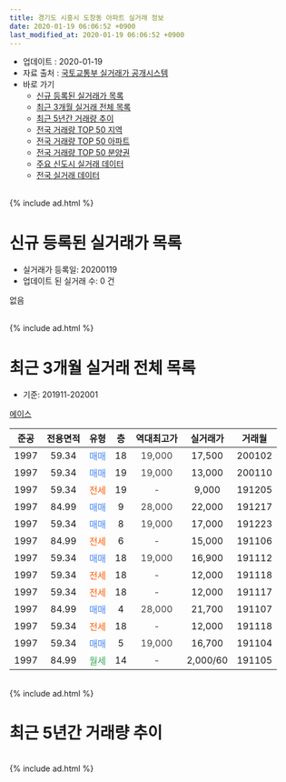 ```yaml
---
title: 경기도 시흥시 도창동 아파트 실거래 정보
date: 2020-01-19 06:06:52 +0900
last_modified_at: 2020-01-19 06:06:52 +0900
---
```


* 업데이트 : 2020-01-19
* 자료 출처 : [국토교통부 실거래가 공개시스템](http://rt.molit.go.kr)
* 바로 가기
    * [신규 등록된 실거래가 목록](#신규-등록된-실거래가-목록)
    * [최근 3개월 실거래 전체 목록](#최근-3개월-실거래-전체-목록)
    * [최근 5년간 거래량 추이](#최근-5년간-거래량-추이)
    * [전국 거래량 TOP 50 지역](https://apt-info.github.io/apt-trade-info/최근-3개월-전국에서-가장-거래가-많이-발생한-지역)
    * [전국 거래량 TOP 50 아파트](https://apt-info.github.io/apt-trade-info/최근-3개월-전국에서-가장-거래가-많이-발생한-아파트)
    * [전국 거래량 TOP 50 분양권](https://apt-info.github.io/apt-trade-info/최근-3개월-전국에서-가장-거래가-많이-발생한-분양권)
    * [주요 신도시 실거래 데이터](https://apt-info.github.io/apt-trade-info/주요-신도시)
    * [전국 실거래 데이터](https://apt-info.github.io/apt-trade-info/전국)
<br>
{% include ad.html %}
<br>

# 신규 등록된 실거래가 목록
* 실거래가 등록일: 20200119
* 업데이트 된 실거래 수: 0 건

없음

<br>
{% include ad.html %}
<br>

# 최근 3개월 실거래 전체 목록
* 기준: 201911-202001


[에이스](https://search.naver.com/search.naver?query=%EA%B2%BD%EA%B8%B0%EB%8F%84+%EC%8B%9C%ED%9D%A5%EC%8B%9C+%EB%8F%84%EC%B0%BD%EB%8F%99+%EC%97%90%EC%9D%B4%EC%8A%A4)

|준공|전용면적|유형|층|역대최고가|실거래가|거래월|
|:---:|:---:|:---:|:---:|:---:|:---:|:---:|
|1997|59.34|<span style="color:#4285f3">매매</span>|18|<span style="color:#444444">19,000</span>|17,500|200102|
|1997|59.34|<span style="color:#4285f3">매매</span>|19|<span style="color:#444444">19,000</span>|13,000|200110|
|1997|59.34|<span style="color:#ff5a00">전세</span>|19|<span style="color:#444444">-</span>|9,000|191205|
|1997|84.99|<span style="color:#4285f3">매매</span>|9|<span style="color:#444444">28,000</span>|22,000|191217|
|1997|59.34|<span style="color:#4285f3">매매</span>|8|<span style="color:#444444">19,000</span>|17,000|191223|
|1997|84.99|<span style="color:#ff5a00">전세</span>|6|<span style="color:#444444">-</span>|15,000|191106|
|1997|59.34|<span style="color:#4285f3">매매</span>|18|<span style="color:#444444">19,000</span>|16,900|191112|
|1997|59.34|<span style="color:#ff5a00">전세</span>|18|<span style="color:#444444">-</span>|12,000|191118|
|1997|59.34|<span style="color:#ff5a00">전세</span>|18|<span style="color:#444444">-</span>|12,000|191117|
|1997|84.99|<span style="color:#4285f3">매매</span>|4|<span style="color:#444444">28,000</span>|21,700|191107|
|1997|59.34|<span style="color:#ff5a00">전세</span>|18|<span style="color:#444444">-</span>|12,000|191118|
|1997|59.34|<span style="color:#4285f3">매매</span>|5|<span style="color:#444444">19,000</span>|16,700|191104|
|1997|84.99|<span style="color:#34a853">월세</span>|14|<span style="color:#444444">-</span>|2,000/60|191105|


<br>
{% include ad.html %}
<br>

# 최근 5년간 거래량 추이


<div style="width:100%;">
    <canvas id="deal_progress" height="200"></canvas>
</div>

<script>
new Chart(document.getElementById("deal_progress"), {
    type: 'line',
    data: {
        labels: ['201501','201502','201503','201504','201505','201506','201507','201508','201509','201510','201511','201512','201601','201602','201603','201604','201605','201606','201607','201608','201609','201610','201611','201612','201701','201702','201703','201704','201705','201706','201707','201708','201709','201710','201711','201712','201801','201802','201803','201804','201805','201806','201807','201808','201809','201810','201811','201812','201901','201902','201903','201904','201905','201906','201907','201908','201909','201910','201911','201912','202001'],
        datasets: [{
            label: '매매',
            pointRadius: 1,
            data: [4, 6, 16, 9, 5, 5, 5, 6, 2, 6, 5, 4, 3, 2, 4, 3, 0, 6, 4, 6, 6, 8, 7, 4, 2, 7, 6, 3, 4, 2, 3, 2, 4, 3, 2, 3, 2, 1, 5, 1, 5, 6, 4, 4, 7, 5, 1, 1, 3, 1, 4, 3, 3, 1, 4, 1, 5, 7, 3, 2, 2],
            borderColor: "rgba(255, 201, 14, 1)",
            backgroundColor: "rgba(255, 201, 14, 0.5)",
            fill: false,
            lineTension: 0
        },{
            label: '전월세',
            pointRadius: 1,
            data: [4, 1, 5, 1, 3, 3, 2, 2, 1, 1, 1, 1, 1, 5, 4, 6, 5, 2, 2, 3, 2, 10, 3, 1, 2, 0, 5, 5, 5, 0, 5, 4, 7, 2, 4, 1, 1, 0, 3, 2, 0, 4, 3, 4, 2, 2, 6, 1, 3, 4, 0, 3, 7, 1, 0, 2, 3, 1, 5, 1, 0],
            borderColor: "rgba(0, 141, 185, 1)",
            backgroundColor: "rgba(0, 141, 185, 0.5)",
            fill: false,
            lineTension: 0
        }
        ]
    },
    options: {
        responsive: true,
        title: {
            display: false
        },
        tooltips: {
            mode: 'index',
            intersect: false
        },
        hover: {
            mode: 'nearest',
            intersect: true
        },
        scales: {
            xAxes: [{
                display: true,
                scaleLabel: {
                    display: true,
                    labelString: '년/월'
                }
            }],
            yAxes: [{
                display: true,
                ticks: {
                    suggestedMin: 0,
                },
                scaleLabel: {
                    display: true,
                    labelString: '실거래 수'
                }
            }]
        }
    }
});

</script>


<br>
{% include ad.html %}
<br>

